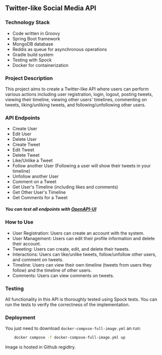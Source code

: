 ## Twitter-like Social Media API
### Technology Stack
- Code written in Groovy
- Spring Boot framework
- MongoDB database
- Reddis as queue for asynchronous operations
- Gradle build system
- Testing with Spock
- Docker for containerization
### Project Description
This project aims to create a Twitter-like API where users can perform various actions including user registration, login, logout, posting tweets, viewing their timeline, viewing other users' timelines, commenting on tweets, liking/unliking tweets, and following/unfollowing other users.

### API Endpoints
- Create User
- Edit User
- Delete User
- Create Tweet
- Edit Tweet
- Delete Tweet
- Like/Unlike a Tweet
- Follow another User (Following a user will show their tweets in your timeline)
- Unfollow another User
- Comment on a Tweet
- Get User's Timeline (including likes and comments)
- Get Other User's Timeline
- Get Comments for a Tweet
##### You can test all endpoints with [OpenAPI-UI](http://localhost:8080/swagger-ui/index.html)

### How to Use
- User Registration: Users can create an account with the system.
- User Management: Users can edit their profile information and delete their account.
- Tweeting: Users can create, edit, and delete their tweets.
- Interactions: Users can like/unlike tweets, follow/unfollow other users, and comment on tweets.
- Timeline: Users can view their own timeline (tweets from users they follow) and the timeline of other users.
- Comments: Users can view comments on tweets.
### Testing
All functionality in this API is thoroughly tested using Spock tests. You can run the tests to verify the correctness of the implementation.

### Deployment
You just need to download `docker-compose-full-image.yml` an run:
```sh
	docker compose -f docker-compose-full-image.yml up 
```
Image is hosted in Github regidtry.
